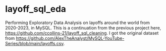 # layoff_sql_eda
Performing Exploratory Data Analysis on layoffs around the world from 2020-2023, in MySQL. This is a continuation from the previous project here, https://github.com/ccollins-21/layoff_sql_cleaning. I got the original dataset from  https://github.com/AlexTheAnalyst/MySQL-YouTube-Series/blob/main/layoffs.csv.

